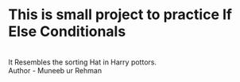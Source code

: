 # This is small project to practice If Else Conditionals 
<br>
It Resembles the sorting Hat in Harry pottors.
<br>
Author - Muneeb ur Rehman
